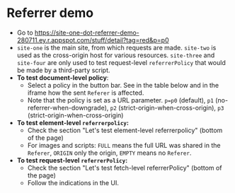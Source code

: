 # Referrer demo

- Go to https://site-one-dot-referrer-demo-280711.ey.r.appspot.com/stuff/detail?tag=red&p=p0
- `site-one` is the main site, from which requests are made. `site-two` is used as the cross-origin host for various resources. `site-three` and `site-four` are only used to test request-level `referrerPolicy` that would be made by a third-party script.
- **To test document-level policy**:
  - Select a policy in the button bar. See in the table below and in the iframe how the sent `Referer` is affected.
  - Note that the policy is set as a URL parameter. `p=p0` (default), `p1` (no-referrer-when-downgrade), `p2` (strict-origin-when-cross-origin), `p3` (strict-origin-when-cross-origin)
- **To test element-level `referrerpolicy`:**
  - Check the section "Let's test element-level referrerpolicy" (bottom of the page)
  - For images and scripts: `FULL` means the full URL was shared in the `Referer`, `ORIGIN` only the origin, `EMPTY` means no `Referer`.
 - **To test request-level `referrerPolicy`:** 
   - Check the section "Let's test fetch-level referrerPolicy" (bottom of the page)
   - Follow the indications in the UI.
